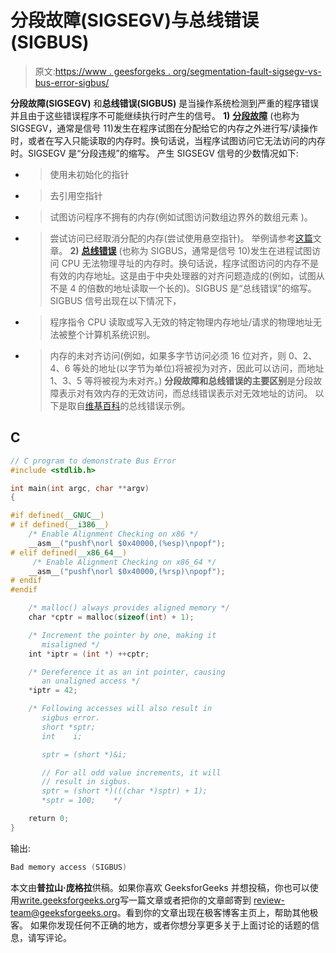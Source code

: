 # 分段故障(SIGSEGV)与总线错误(SIGBUS)

> 原文:[https://www . geesforgeks . org/segmentation-fault-sigsegv-vs-bus-error-sigbus/](https://www.geeksforgeeks.org/segmentation-fault-sigsegv-vs-bus-error-sigbus/)

**分段故障(SIGSEGV)** 和**总线错误(SIGBUS)** 是当操作系统检测到严重的程序错误并且由于这些错误程序不可能继续执行时产生的信号。
**1)** [**分段故障**](https://www.geeksforgeeks.org/core-dump-segmentation-fault-c-cpp/) (也称为 SIGSEGV，通常是信号 11)发生在程序试图在分配给它的内存之外进行写/读操作时，或者在写入只能读取的内存时。换句话说，当程序试图访问它无法访问的内存时。SIGSEGV 是“分段违规”的缩写。
产生 SIGSEGV 信号的少数情况如下:
- >使用未初始化的指针
- >去引用空指针
- >试图访问程序不拥有的内存(例如试图访问数组边界外的数组元素
)。
- >尝试访问已经取消分配的内存(尝试使用悬空指针)。
举例请参考[这篇](https://www.geeksforgeeks.org/core-dump-segmentation-fault-c-cpp/)文章。
**2)** [**总线错误**](https://en.wikipedia.org/wiki/Bus_error) (也称为 SIGBUS，通常是信号 10)发生在进程试图访问 CPU 无法物理寻址的内存时。换句话说，程序试图访问的内存不是有效的内存地址。这是由于中央处理器的对齐问题造成的(例如，试图从不是 4 的倍数的地址读取一个长的)。SIGBUS 是“总线错误”的缩写。
SIGBUS 信号出现在以下情况下，
- >程序指令 CPU 读取或写入无效的特定物理内存地址/请求的物理地址无法被整个计算机系统识别。
- >内存的未对齐访问(例如，如果多字节访问必须 16 位对齐，则 0、2、4、6 等处的地址(以字节为单位)将被视为对齐，因此可以访问，而地址 1、3、5 等将被视为未对齐。)
**分段故障和总线错误的主要区别**是分段故障表示对有效内存的无效访问，而总线错误表示对无效地址的访问。
以下是取自[维基百科](https://en.wikipedia.org/wiki/Bus_error)的总线错误示例。

## C

```cpp
// C program to demonstrate Bus Error
#include <stdlib.h>

int main(int argc, char **argv)
{

#if defined(__GNUC__)
# if defined(__i386__)
    /* Enable Alignment Checking on x86 */
    __asm__("pushf\norl $0x40000,(%esp)\npopf");
# elif defined(__x86_64__)
     /* Enable Alignment Checking on x86_64 */
    __asm__("pushf\norl $0x40000,(%rsp)\npopf");
# endif
#endif

    /* malloc() always provides aligned memory */
    char *cptr = malloc(sizeof(int) + 1);

    /* Increment the pointer by one, making it
       misaligned */
    int *iptr = (int *) ++cptr;

    /* Dereference it as an int pointer, causing
       an unaligned access */
    *iptr = 42;

    /* Following accesses will also result in
       sigbus error.
       short *sptr;
       int    i;

       sptr = (short *)&i;

       // For all odd value increments, it will
       // result in sigbus.
       sptr = (short *)(((char *)sptr) + 1);
       *sptr = 100;    */

    return 0;
}
```

输出:

```cpp
Bad memory access (SIGBUS) 
```

本文由**普拉山·庞格拉**供稿。如果你喜欢 GeeksforGeeks 并想投稿，你也可以使用[write.geeksforgeeks.org](http://www.write.geeksforgeeks.org)写一篇文章或者把你的文章邮寄到 review-team@geeksforgeeks.org。看到你的文章出现在极客博客主页上，帮助其他极客。
如果你发现任何不正确的地方，或者你想分享更多关于上面讨论的话题的信息，请写评论。